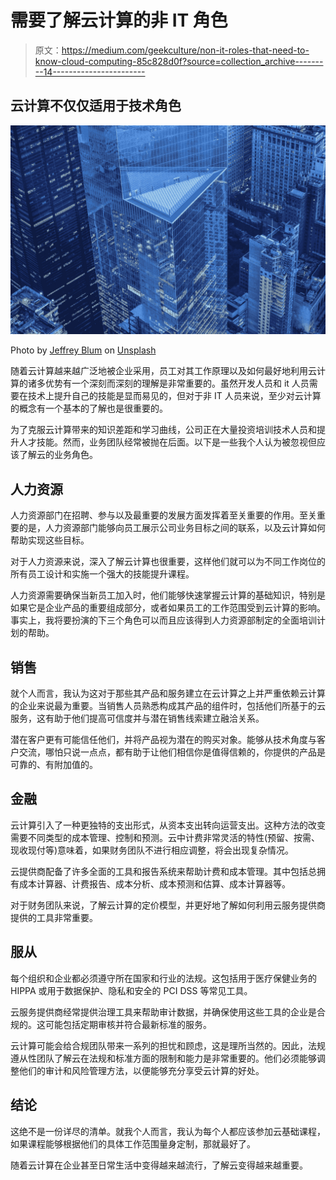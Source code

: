 # 需要了解云计算的非 IT 角色

> 原文：<https://medium.com/geekculture/non-it-roles-that-need-to-know-cloud-computing-85c828d0f?source=collection_archive---------14----------------------->

## 云计算不仅仅适用于技术角色

![](img/221b8776ca640fda2508bb61314096f1.png)

Photo by [Jeffrey Blum](https://unsplash.com/@jeffreyblum?utm_source=medium&utm_medium=referral) on [Unsplash](https://unsplash.com?utm_source=medium&utm_medium=referral)

随着云计算越来越广泛地被企业采用，员工对其工作原理以及如何最好地利用云计算的诸多优势有一个深刻而深刻的理解是非常重要的。虽然开发人员和 it 人员需要在技术上提升自己的技能是显而易见的，但对于非 IT 人员来说，至少对云计算的概念有一个基本的了解也是很重要的。

为了克服云计算带来的知识差距和学习曲线，公司正在大量投资培训技术人员和提升人才技能。然而，业务团队经常被抛在后面。以下是一些我个人认为被忽视但应该了解云的业务角色。

## 人力资源

人力资源部门在招聘、参与以及最重要的发展方面发挥着至关重要的作用。至关重要的是，人力资源部门能够向员工展示公司业务目标之间的联系，以及云计算如何帮助实现这些目标。

对于人力资源来说，深入了解云计算也很重要，这样他们就可以为不同工作岗位的所有员工设计和实施一个强大的技能提升课程。

人力资源需要确保当新员工加入时，他们能够快速掌握云计算的基础知识，特别是如果它是企业产品的重要组成部分，或者如果员工的工作范围受到云计算的影响。事实上，我将要扮演的下三个角色可以而且应该得到人力资源部制定的全面培训计划的帮助。

## 销售

就个人而言，我认为这对于那些其产品和服务建立在云计算之上并严重依赖云计算的企业来说最为重要。当销售人员熟悉构成其产品的组件时，包括他们所基于的云服务，这有助于他们提高可信度并与潜在销售线索建立融洽关系。

潜在客户更有可能信任他们，并将产品视为潜在的购买对象。能够从技术角度与客户交流，哪怕只说一点点，都有助于让他们相信你是值得信赖的，你提供的产品是可靠的、有附加值的。

## 金融

云计算引入了一种更独特的支出形式，从资本支出转向运营支出。这种方法的改变需要不同类型的成本管理、控制和预测。云中计费非常灵活的特性(预留、按需、现收现付等)意味着，如果财务团队不进行相应调整，将会出现复杂情况。

云提供商配备了许多全面的工具和报告系统来帮助计费和成本管理。其中包括总拥有成本计算器、计费报告、成本分析、成本预测和估算、成本计算器等。

对于财务团队来说，了解云计算的定价模型，并更好地了解如何利用云服务提供商提供的工具非常重要。

## 服从

每个组织和企业都必须遵守所在国家和行业的法规。这包括用于医疗保健业务的 HIPPA 或用于数据保护、隐私和安全的 PCI DSS 等常见工具。

云服务提供商经常提供治理工具来帮助审计数据，并确保使用这些工具的企业是合规的。这可能包括定期审核并符合最新标准的服务。

云计算可能会给合规团队带来一系列的担忧和顾虑，这是理所当然的。因此，法规遵从性团队了解云在法规和标准方面的限制和能力是非常重要的。他们必须能够调整他们的审计和风险管理方法，以便能够充分享受云计算的好处。

## 结论

这绝不是一份详尽的清单。就我个人而言，我认为每个人都应该参加云基础课程，如果课程能够根据他们的具体工作范围量身定制，那就最好了。

随着云计算在企业甚至日常生活中变得越来越流行，了解云变得越来越重要。